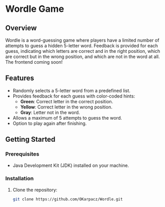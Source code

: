 # Wordle Game

## Overview
Wordle is a word-guessing game where players have a limited number of attempts to guess a hidden 5-letter word. Feedback is provided for each guess, indicating which letters are correct and in the right position, which are correct but in the wrong position, and which are not in the word at all.
The frontend coming soon!

## Features
- Randomly selects a 5-letter word from a predefined list.
- Provides feedback for each guess with color-coded hints:
  - **Green**: Correct letter in the correct position.
  - **Yellow**: Correct letter in the wrong position.
  - **Gray**: Letter not in the word.
- Allows a maximum of 5 attempts to guess the word.
- Option to play again after finishing.

## Getting Started

### Prerequisites
- Java Development Kit (JDK) installed on your machine.

### Installation
1. Clone the repository:
   ```bash
   git clone https://github.com/OKarpacz/Wordle.git

